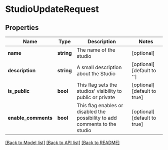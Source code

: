 # StudioUpdateRequest

## Properties
Name | Type | Description | Notes
------------ | ------------- | ------------- | -------------
**name** | **string** | The name of the studio | [optional] 
**description** | **string** | A small description about the Studio | [optional] [default to '']
**is_public** | **bool** | This flag sets the studios&#39; visibility to public or private | [optional] [default to true]
**enable_comments** | **bool** | This flag enables or disabled the possibility to add comments to the studio | [optional] [default to true]

[[Back to Model list]](../README.md#documentation-for-models) [[Back to API list]](../README.md#documentation-for-api-endpoints) [[Back to README]](../README.md)



